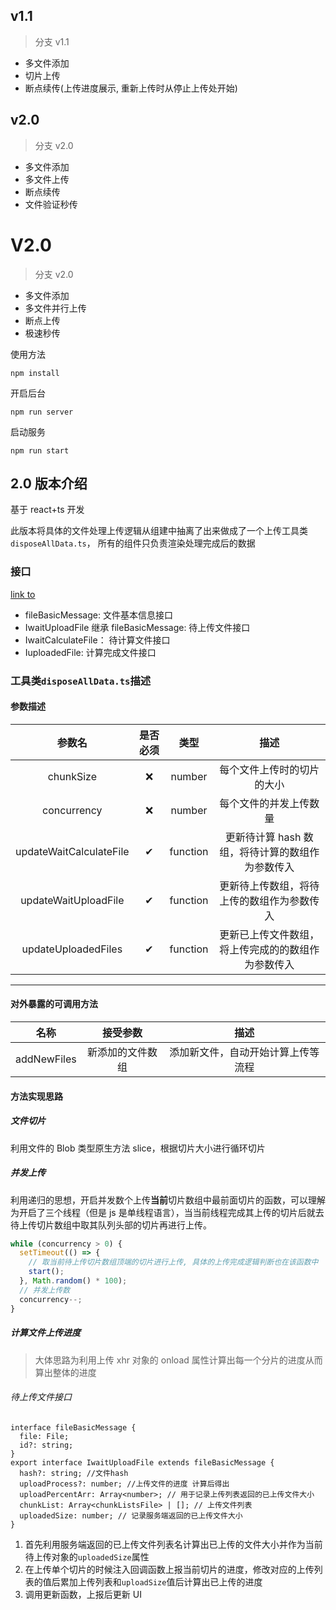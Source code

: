 ## v1.1

> 分支 v1.1

- 多文件添加
- 切片上传
- 断点续传(上传进度展示, 重新上传时从停止上传处开始)

## v2.0

> 分支 v2.0

- 多文件添加
- 多文件上传
- 断点续传
- 文件验证秒传

# V2.0

> 分支 v2.0

- 多文件添加
- 多文件并行上传
- 断点上传
- 极速秒传

使用方法

```
npm install
```

开启后台

```
npm run server
```

启动服务

```
npm run start
```

## 2.0 版本介绍

基于 react+ts 开发

此版本将具体的文件处理上传逻辑从组建中抽离了出来做成了一个上传工具类`disposeAllData.ts`， 所有的组件只负责渲染处理完成后的数据

### 接口

[link to](https://github.com/kibuniverse/upload-bigfiles-component/blob/v2.0/src/interfaces/interfaces.ts)

- fileBasicMessage: 文件基本信息接口
- IwaitUploadFile 继承 fileBasicMessage: 待上传文件接口
- IwaitCalculateFile： 待计算文件接口
- IuploadedFile: 计算完成文件接口

### 工具类`disposeAllData.ts`描述

#### 参数描述

|         参数名          | 是否必须 |   类型   |                        描述                        |
| :---------------------: | :------: | :------: | :------------------------------------------------: |
|        chunkSize        |    ❌    |  number  |             每个文件上传时的切片的大小             |
|       concurrency       |    ❌    |  number  |               每个文件的并发上传数量               |
| updateWaitCalculateFile |    ✔     | function |  更新待计算 hash 数组，将待计算的数组作为参数传入  |
|  updateWaitUploadFile   |    ✔     | function |     更新待上传数组，将待上传的数组作为参数传入     |
|   updateUploadedFiles   |    ✔     | function | 更新已上传文件数组，将上传完成的的数组作为参数传入 |

---

#### 对外暴露的可调用方法

|    名称     |          接受参数          |                描述                |
| :---------: | :------------------------: | :--------------------------------: |
| addNewFiles | 新添加的文件数组<FileList> | 添加新文件，自动开始计算上传等流程 |

#### 方法实现思路

##### 文件切片

利用文件的 Blob 类型原生方法 slice，根据切片大小进行循环切片

##### 并发上传

利用递归的思想，开启并发数个上传**当前**切片数组中最前面切片的函数，可以理解为开启了三个线程（但是 js 是单线程语言），当当前线程完成其上传的切片后就去待上传切片数组中取其队列头部的切片再进行上传。

```js
while (concurrency > 0) {
  setTimeout(() => {
    // 取当前待上传切片数组顶端的切片进行上传, 具体的上传完成逻辑判断也在该函数中
    start();
  }, Math.random() * 100);
  // 并发上传数
  concurrency--;
}
```

##### 计算文件上传进度

> 大体思路为利用上传 xhr 对象的 onload 属性计算出每一个分片的进度从而算出整体的进度

###### 待上传文件接口

```tsx
interface fileBasicMessage {
  file: File;
  id?: string;
}
export interface IwaitUploadFile extends fileBasicMessage {
  hash?: string; //文件hash
  uploadProcess?: number; //上传文件的进度 计算后得出
  uploadPercentArr: Array<number>; // 用于记录上传列表返回的已上传文件大小
  chunkList: Array<chunkListsFile> | []; // 上传文件列表
  uploadedSize: number; // 记录服务端返回的已上传文件大小
}
```

1. 首先利用服务端返回的已上传文件列表名计算出已上传的文件大小并作为当前待上传对象的`uploadedSize`属性
2. 在上传单个切片的时候注入回调函数上报当前切片的进度，修改对应的上传列表的值后累加上传列表和`uploadSize`值后计算出已上传的进度
3. 调用更新函数，上报后更新 UI
